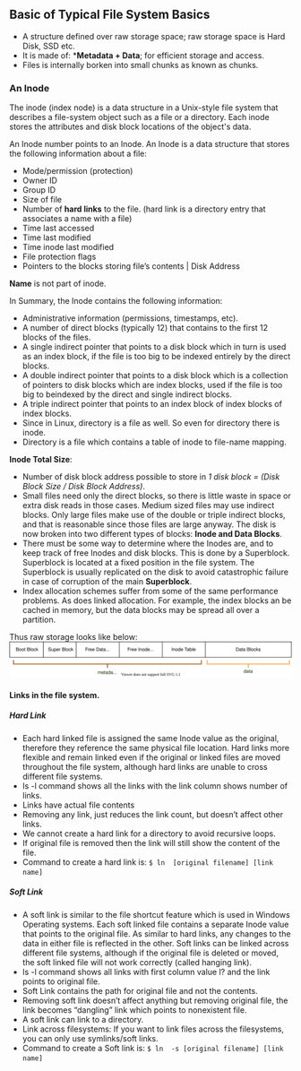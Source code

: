 ## Basic of Typical File System Basics
- A structure defined over raw storage space; raw storage space is Hard Disk, SSD etc. 
- It is made of: ***Metadata + Data**; for efficient storage and access. 
- Files is internally borken into small chunks as known as chunks.

### An Inode
The inode (index node) is a data structure in a Unix-style file system that describes a file-system object such as a file or a directory. Each inode stores the attributes and disk block locations of the object's data.

An Inode number points to an Inode. An Inode is a data structure that stores the following information about a file:
- Mode/permission (protection)
- Owner ID
- Group ID
- Size of file
- Number of **hard links** to the file. (hard link is a directory entry that associates a name with a file)
- Time last accessed
- Time last modified
- Time inode last modified
- File protection flags
- Pointers to the blocks storing file’s contents | Disk Address

**Name** is not part of inode.

In Summary, the Inode contains the following information:
- Administrative information (permissions, timestamps, etc).
- A number of direct blocks (typically 12) that contains to the first 12 blocks of the files.
- A single indirect pointer that points to a disk block which in turn is used as an index block, if the file is too big to be indexed entirely by the direct blocks.
- A double indirect pointer that points to a disk block which is a collection of pointers to disk blocks which are index blocks, used if the file is too big to beindexed by the direct and single indirect blocks.
- A triple indirect pointer that points to an index block of index blocks of index blocks.
- Since in Linux, directory is a file as well. So even for directory there is inode.
- Directory is a file which contains a table of inode to file-name mapping.



**Inode Total Size**:
- Number of disk block address possible to store in *1 disk block = (Disk Block Size / Disk Block Address)*.
- Small files need only the direct blocks, so there is little waste in space or extra disk reads in those cases. Medium sized files may use indirect blocks. Only large files make use of the double or triple indirect blocks, and that is reasonable since those files are large anyway. The disk is now broken into two different types of blocks: **Inode and Data Blocks**.
- There must be some way to determine where the Inodes are, and to keep track of free Inodes and disk blocks. This is done by a Superblock. Superblock is located at a fixed position in the file system. The Superblock is usually replicated on the disk to avoid catastrophic failure in case of corruption of the main **Superblock**.
- Index allocation schemes suffer from some of the same performance problems. As does linked allocation. For example, the index blocks an be cached in memory, but the data blocks may be spread all over a partition.

Thus raw storage looks like below: 
![Basic File System](../../_assets/file-system-block.svg)

#### Links in the file system.
##### Hard Link
- Each hard linked file is assigned the same Inode value as the original, therefore they reference the same physical file location. Hard links more flexible and remain linked even if the original or linked files are moved throughout the file system, although hard links are unable to cross different file systems.
- ls -l command shows all the links with the link column shows number of links.
- Links have actual file contents
- Removing any link, just reduces the link count, but doesn’t affect other links.
- We cannot create a hard link for a directory to avoid recursive loops.
- If original file is removed then the link will still show the content of the file.
- Command to create a hard link is: `$ ln  [original filename] [link name]`

##### Soft Link
- A soft link is similar to the file shortcut feature which is used in Windows Operating systems. Each soft linked file contains a separate Inode value that points to the original file. As similar to hard links, any changes to the data in either file is reflected in the other. Soft links can be linked across different file systems, although if the original file is deleted or moved, the soft linked file will not work correctly (called hanging link).
- ls -l command shows all links with first column value l? and the link points to original file.
- Soft Link contains the path for original file and not the contents.
- Removing soft link doesn’t affect anything but removing original file, the link becomes “dangling” link which points to nonexistent file.
- A soft link can link to a directory.
- Link across filesystems: If you want to link files across the filesystems, you can only use symlinks/soft links.
- Command to create a Soft link is: `$ ln  -s [original filename] [link name]`






